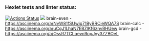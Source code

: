 ### Hexlet tests and linter status:
[![Actions Status](https://github.com/David-Roklem/python-project-lvl1/workflows/hexlet-check/badge.svg)](https://github.com/David-Roklem/python-project-lvl1/actions)
<a href="https://codeclimate.com/github/codeclimate/codeclimate/maintainability"><img src="https://api.codeclimate.com/v1/badges/a99a88d28ad37a79dbf6/maintainability" /></a>
brain-even - https://asciinema.org/a/NvW81fSUwig71ByBRCieWQA7S
brain-calc - https://asciinema.org/a/uCgJ1LhaN7EBZlKf6znvBHUew
brain-gcd - https://asciinema.org/a/OssR7TCLqevnRopJyy3ZZBOeL
